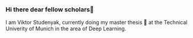 ### Hi there dear fellow scholars👋

I am Viktor Studenyak, currently doing my master thesis 🔭 at the Technical Univerity of Munich in the area of Deep Learning. 
